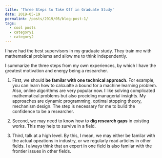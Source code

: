 ```yaml
---
title: 'Three Steps to Take Off in Graduate Study'
date: 2019-05-19
permalink: /posts/2019/05/blog-post-1/
tags:
  - cool posts
  - category1
  - category2
---
```


I have had the best supervisors in my graduate study. They train me with mathematical problems and allow me to think independently.

I summarize the three steps from my own experiences, by which I have the greatest motivation and energy being a researcher.

1. First, we should **be familar with one technical approach**. For example, you can learn how to calcualte a bound for a machine learning problem. Also, online algorithms are very popular now.
I like solving complicated mathematical problems but also prociding managerial insights. My approaches are dynamic programming, optimal stopping theory, mechanism design.
The step is necessary for me to bulid the confidence to be a researcher. 

2. Second, we may need to know how to **dig research gaps** in existing works. This may help to survive in a field.

3. Third, talk at a high level. By this, I mean, we may either be familar with the actual opeations in industry, or we regularly read articles in other fields. I always think that an expert in one field is also familar with the frontier issues in other fields.
